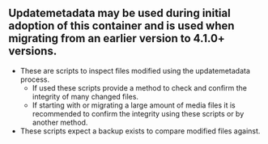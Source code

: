 ## Updatemetadata may be used during initial adoption of this container and is used when migrating from an earlier version to 4.1.0+ versions.
- These are scripts to inspect files modified using the updatemetadata process.
    - If used these scripts provide a method to check and confirm the integrity of many changed files.
    - If starting with or migrating a large amount of media files it is recommended to confirm the integrity using these scripts or by another method.
- These scripts expect a backup exists to compare modified files against.